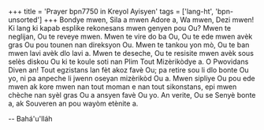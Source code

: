 +++
title = 'Prayer bpn7750 in Kreyol Ayisyen'
tags = ['lang-ht', 'bpn-unsorted']
+++
Bondye mwen, Sila a mwen Adore a, Wa mwen, Dezi mwen! Ki lang ki kapab esplike rekonesans mwen genyen pou Ou? Mwen te neglijan, Ou te reveye mwen. Mwen te vire do ba Ou, Ou te ede mwen avèk gras Ou pou tounen nan direksyon Ou. Mwen te tankou yon mò, Ou te ban mwen lavi avèk dlo lavi a. Mwen te deseche, Ou te resisite mwen avèk sous selès diskou Ou ki te koule soti nan Plim Tout Mizèrikòdye a.
O Pwovidans Diven an! Tout egzistans lan fèt akoz favè Ou; pa retire sou li dlo bonte Ou yo, ni pa anpeche li jwenn oseyan mizèrikòd Ou a. Mwen sipliye Ou pou ede mwen ak kore mwen nan tout moman e nan tout sikonstans, epi mwen chèche nan syèl gras Ou a ansyen favè Ou yo. An verite, Ou se Senyè bonte a, ak Souveren an pou wayòm etènite a.

-- Bahá'u'lláh

